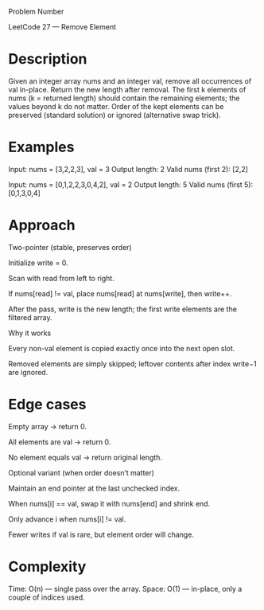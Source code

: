 Problem Number

LeetCode 27 — Remove Element
# Description

Given an integer array nums and an integer val, remove all occurrences of val in-place. Return the new length after removal. The first k elements of nums (k = returned length) should contain the remaining elements; the values beyond k do not matter. Order of the kept elements can be preserved (standard solution) or ignored (alternative swap trick).

# Examples

Input: nums = [3,2,2,3], val = 3
Output length: 2
Valid nums (first 2): [2,2]

Input: nums = [0,1,2,2,3,0,4,2], val = 2
Output length: 5
Valid nums (first 5): [0,1,3,0,4]

# Approach 

Two-pointer (stable, preserves order)

Initialize write = 0.

Scan with read from left to right.

If nums[read] != val, place nums[read] at nums[write], then write++.

After the pass, write is the new length; the first write elements are the filtered array.

Why it works

Every non-val element is copied exactly once into the next open slot.

Removed elements are simply skipped; leftover contents after index write−1 are ignored.

# Edge cases

Empty array → return 0.

All elements are val → return 0.

No element equals val → return original length.

Optional variant (when order doesn’t matter)

Maintain an end pointer at the last unchecked index.

When nums[i] == val, swap it with nums[end] and shrink end.

Only advance i when nums[i] != val.

Fewer writes if val is rare, but element order will change.

# Complexity

Time: O(n) — single pass over the array.
Space: O(1) — in-place, only a couple of indices used.